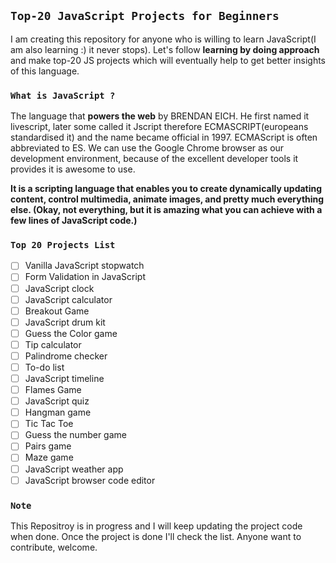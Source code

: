 ## `Top-20 JavaScript Projects for Beginners`
I am creating this repository for anyone who is willing to learn JavaScript(I am also learning :) it never stops). Let's follow **learning by doing approach** and make top-20 JS projects which will eventually help to get better insights of this language.

### `What is JavaScript ?`

The language that **powers the web** by BRENDAN EICH. He first named it livescript, later some called it Jscript therefore ECMASCRIPT(europeans standardised it) and the name became official in 1997. ECMAScript is often abbreviated to ES. We can use the Google Chrome browser as our development environment, because of the excellent developer tools it provides it is awesome to use.

**It is a scripting language that enables you to create dynamically updating content, control multimedia, animate images, and pretty much everything else. (Okay, not everything, but it is amazing what you can achieve with a few lines of JavaScript code.)**

### `Top 20 Projects List`

 - [ ] Vanilla JavaScript stopwatch
 - [ ] Form Validation in JavaScript
 - [ ] JavaScript clock
 - [ ] JavaScript calculator
 - [ ] Breakout Game
 - [ ] JavaScript drum kit
 - [ ] Guess the Color game
 - [ ] Tip calculator
 - [ ] Palindrome checker
 - [ ] To-do list
 - [ ] JavaScript timeline
 - [ ] Flames Game
 - [ ] JavaScript quiz
 - [ ] Hangman game
 - [ ] Tic Tac Toe
 - [ ] Guess the number game
 - [ ] Pairs game
 - [ ] Maze game
 - [ ] JavaScript weather app
 - [ ] JavaScript browser code editor

### `Note`
 This Repositroy is in progress and I will keep updating the project code when done. Once the project is done I'll check the list. Anyone want to contribute, welcome.
